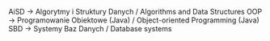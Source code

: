 AiSD -> Algorytmy i Struktury Danych / Algorithms and Data Structures
OOP -> Programowanie Obiektowe (Java) / Object-oriented Programming (Java)
SBD -> Systemy Baz Danych / Database systems
